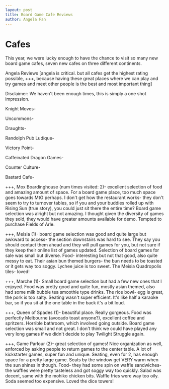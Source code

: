 ```yaml
---
layout: post
title: Board Game Cafe Reviews
author: Angela Fan
---
```


# Cafes

This year, we were lucky enough to have the chance to visit so many new board game cafes, seven new cafes on three different continents.

<div class="angela">
Angela Reviews
[angela is critical. but all cafes get the highest rating possible, +++, because having these great places where we can play and try games and meet other people is the best and most important thing]

Disclaimer: We haven't been enough times, this is simply a one shot impression.

Knight Moves-

Uncommons-

Draughts-

Randolph Pub Ludique-

Victory Point-

Caffeinated Dragon Games-

Counter Culture-

Bastard Cafe-

+++, Mox Boardinghouse (num times visited: 2)- excellent selection of food and amazing amount of space. For a board game place, too much space goes towards MtG perhaps. I don't get how the restaurant works- they don't seem to try to turnover tables, so if you and your buddies rolled up with Rising Sun (true story), you could just sit there the entire time? Board game selection was alright but not amazing. I thought given the diversity of games they sold, they would have greater amounts available for demo. Tempted to purchase Fields of Arle.

+++, Meisia (1)- board game selection was good and quite large but awkward to access- the section downstairs was hard to see. They say you should contact them ahead and they will pull games for you, but not sure if they keep their online list of games updated. Selection of board games for sale was small but diverse. Food- interesting but not that good, also quite messy to eat. Their asian bun themed burgers- the bun needs to be toasted or it gets way too soggy. Lychee juice is too sweet. The Meisia Quadropolis tiles- loved!

+++, Marche (1)- Small board game selection but had a few new ones that I enjoyed. Food was pretty good and quite fun, mostly asian themed, also had some milk bubble tea smoothie type drinks. The rice bowl- egg is great, the pork is too salty. Seating wasn't super efficient. It's like half a karaoke bar, so if you sit at the one table in the back it's a bit loud.

+++, Queen of Spades (1)- beautiful place. Really gorgeous. Food was perfectly Melbourne (avocado toast anyone?), excellent coffee and spritzers. Horrible bathroom, which involved going outside. Board game selection was small and not great. I don't think we could have played any very long games if we didn't decide to play Twilight Struggle again.

+++, Game Parlour (2)- great selection of games! Nice organization as well, enforced by asking people to return games to the center table. A lot of kickstarter games, super fun and unique. Seating, even for 2, has enough space for a pretty large game. Seats by the window get VERY warm when the sun shines in though. Food- they had some spin on waffle sandwiches- the waffles were pretty tasteless and got soggy way too quickly. Salad was decent, same with the mohiko chicken bits. Waffle fries were way too oily. Soda seemed too expensive. Loved the dice towers!
</div>
